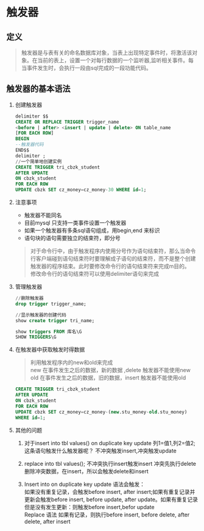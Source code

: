 # 触发器
## 定义
>触发器是与表有关的命名数据库对象，当表上出现特定事件时，将激活该对象。在当前的表上，设置一个对每行数据的一个监听器,监听相关事件。每当事件发生时，会执行一段由sql完成的一段功能代码。

## 触发器的基本语法
1. 创建触发器
    ```sql
    delimiter $$
    CREATE OR REPLACE TRIGGER trigger_name   
    <before | after> <insert | update | delete> ON table_name   
    [FOR EACH ROW]   
    BEGIN   
    --触发器代码   
    END$$ 
    delimiter ;
    //一个简单地创建实例
    CREATE TRIGGER tri_cbzk_student 
    AFTER UPDATE 
    ON cbzk_student
    FOR EACH ROW	
    UPDATE cbzk SET cz_money=cz_money-30 WHERE id=1;

    ```

2. 注意事项  
    * 触发器不能同名
    * 目前mysql 只支持一类事件设置一个触发器
    * 如果一个触发器有多条sql语句组成，用begin,end 来标识
    * 语句块的语句需要独立的结束符，即分号
    
    >对于命令行中，由于触发程序内使用分号作为语句结束符，那么当命令行客户端碰到语句结束符时要理解成子语句的结束符，而不是整个创建触发器的程序结束。此时要修改命令行的语句结束符来完成m目的。  
    修改命令行的语句结束符可以使用delimiter语句来完成
3. 管理触发器
    ```sql
    //删除触发器
    drop trigger trigger_name;

    //显示触发器的创建代码
    show create trigger tri_name;

    show triggers FROM 库名\G
    SHOW TRIGGERS\G
    ```
4. 在触发器中获取触发时得数据
    >利用触发程序内的new和old来完成  
    >new 在事件发生之后的数据，新的数据 ,delete 触发器不能使用new
    >old 在事件发生之后的数据，旧的数据，insert 触发器不能使用old
    ```sql
    CREATE TRIGGER tri_cbzk_student 
    AFTER UPDATE 
    ON cbzk_student
    FOR EACH ROW	
    UPDATE cbzk SET cz_money=cz_money-(new.stu_money-old.stu_money)
    WHERE id=1;
    ```
5. 其他的问题
    1. 对于insert into tbl values() on duplicate key update 列1=值1,列2=值2;
    这条语句触发什么触发器呢？
    不冲突触发insert,冲突触发update

    2. replace into tbl values();
    不冲突执行insert触发insert
    冲突先执行delete 删除冲突数据，在insert，所以会触发delete和insert

    3. Insert into on duplicate key update 语法会触发：  
    如果没有重复记录，会触发before insert, after insert;如果有重复记录并更新会触发before insert, before update, after update。如果有重复记录但是没有发生更新：则触发before insert,befor update  
    Replace 语法 如果有记录，则执行before insert, before delete, after delete, after insert


